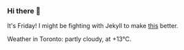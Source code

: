 ### Hi there :wave:

It's Friday! I might be fighting with Jekyll to make [this](https://swissclubto.github.io) better.

Weather in Toronto: partly cloudy, at +13°C.
